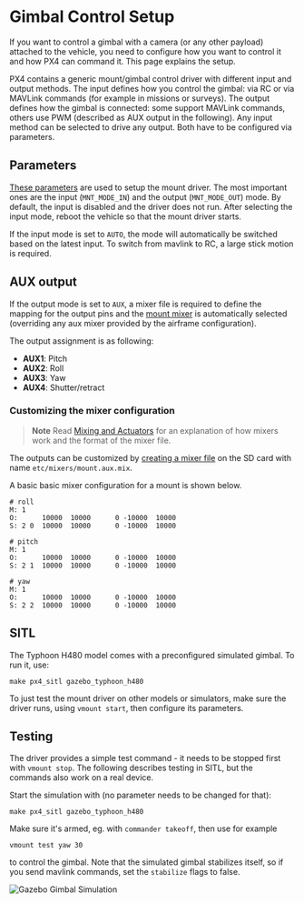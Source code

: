 # Gimbal Control Setup

If you want to control a gimbal with a camera (or any other payload) attached to
the vehicle, you need to configure how you want to control it and how PX4 can
command it. This page explains the setup.

PX4 contains a generic mount/gimbal control driver with different input and
output methods. The input defines how you control the gimbal: via RC or via
MAVLink commands (for example in missions or surveys). The output defines how
the gimbal is connected: some support MAVLink commands, others use PWM
(described as AUX output in the following). Any input method can be selected to
drive any output. Both have to be configured via parameters.

## Parameters
[These parameters](../advanced/parameter_reference.md#mount) are used to setup
the mount driver. The most
important ones are the input (`MNT_MODE_IN`) and the output (`MNT_MODE_OUT`)
mode. By default, the input is disabled and the driver does not run. After
selecting the input mode, reboot the vehicle so that the mount driver starts.

If the input mode is set to `AUTO`, the mode will automatically be
switched based on the latest input. To switch from mavlink to RC, a large stick
motion is required.

## AUX output

If the output mode is set to `AUX`, a mixer file is required to define the
mapping for the output pins and the
[mount mixer](https://github.com/PX4/Firmware/blob/master/ROMFS/px4fmu_common/mixers/mount.aux.mix)
is automatically selected (overriding any aux mixer provided by the
airframe configuration).

The output assignment is as following:
- **AUX1**: Pitch
- **AUX2**: Roll
- **AUX3**: Yaw
- **AUX4**: Shutter/retract

### Customizing the mixer configuration
> **Note** Read [Mixing and Actuators](../concept/mixing.md) for an explanation
> of how mixers work and the format of the mixer file.

The outputs can be customized by [creating a mixer
file](../concept/system_startup.md#starting-a-custom-mixer) on the SD card with
name `etc/mixers/mount.aux.mix`.

A basic basic mixer configuration for a mount is shown below.

```
# roll
M: 1
O:      10000  10000      0 -10000  10000
S: 2 0  10000  10000      0 -10000  10000

# pitch
M: 1
O:      10000  10000      0 -10000  10000
S: 2 1  10000  10000      0 -10000  10000

# yaw
M: 1
O:      10000  10000      0 -10000  10000
S: 2 2  10000  10000      0 -10000  10000
```


## SITL

The Typhoon H480 model comes with a preconfigured simulated gimbal. To run it,
use:
```
make px4_sitl gazebo_typhoon_h480
```

To just test the mount driver on other models or simulators, make sure the
driver runs, using `vmount start`, then configure its parameters.


## Testing
The driver provides a simple test command - it needs to be stopped first with `vmount stop`. The following describes testing in SITL, but the commands also work on a real device.

Start the simulation with (no parameter needs to be changed for that):
```
make px4_sitl gazebo_typhoon_h480
```
Make sure it's armed, eg. with `commander takeoff`, then use for example
```
vmount test yaw 30
```
to control the gimbal. Note that the simulated gimbal stabilizes itself, so if you send mavlink commands, set the `stabilize` flags to false.

![Gazebo Gimbal Simulation](../../assets/gazebo/gimbal-simulation.png)

